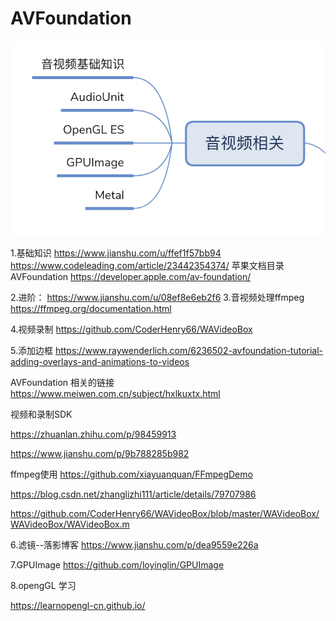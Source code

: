 # AVFoundation
![截屏2020-07-23 16.56.58](media/15923851856729/%E6%88%AA%E5%B1%8F2020-07-23%2016.56.58.png)


1.基础知识
https://www.jianshu.com/u/ffef1f57bb94
https://www.codeleading.com/article/23442354374/
苹果文档目录AVFoundation
https://developer.apple.com/av-foundation/

2.进阶：
https://www.jianshu.com/u/08ef8e6eb2f6
3.音视频处理ffmpeg
https://ffmpeg.org/documentation.html

4.视频录制
https://github.com/CoderHenry66/WAVideoBox

5.添加边框
https://www.raywenderlich.com/6236502-avfoundation-tutorial-adding-overlays-and-animations-to-videos



AVFoundation 相关的链接
https://www.meiwen.com.cn/subject/hxlkuxtx.html


视频和录制SDK 

https://zhuanlan.zhihu.com/p/98459913

https://www.jianshu.com/p/9b788285b982

ffmpeg使用
https://github.com/xiayuanquan/FFmpegDemo


https://blog.csdn.net/zhanglizhi111/article/details/79707986



https://github.com/CoderHenry66/WAVideoBox/blob/master/WAVideoBox/WAVideoBox/WAVideoBox.m

6.滤镜--落影博客
https://www.jianshu.com/p/dea9559e226a

7.GPUImage
https://github.com/loyinglin/GPUImage

8.opengGL 学习

https://learnopengl-cn.github.io/